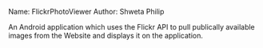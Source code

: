 Name: FlickrPhotoViewer
Author: Shweta Philip

An Android application which uses the Flickr API to pull publically available images from the Website and displays it on the application.
